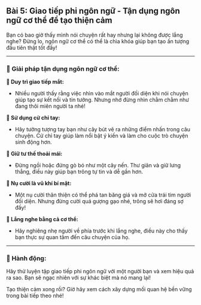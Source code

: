 ## Bài 5: Giao tiếp phi ngôn ngữ - Tận dụng ngôn ngữ cơ thể để tạo thiện cảm

Bạn có bao giờ thấy mình nói chuyện rất hay nhưng lại không được lắng nghe? Đừng lo, ngôn ngữ cơ thể có thể là chìa khóa giúp bạn tạo ấn tượng đầu tiên thật tốt đấy!

---

### 📌 Giải pháp tận dụng ngôn ngữ cơ thể:

**🔹 Duy trì giao tiếp mắt:**
- Nhiều người thấy rằng việc nhìn vào mắt người đối diện khi nói chuyện giúp tạo sự kết nối và tin tưởng. Nhưng nhớ đừng nhìn chằm chằm như đang thôi miên người ta nhé!

**🔹 Sử dụng cử chỉ tay:**
- Hãy tưởng tượng tay bạn như cây bút vẽ ra những điểm nhấn trong câu chuyện. Cử chỉ tay giúp làm nổi bật ý kiến và làm cho cuộc trò chuyện sinh động hơn.

**🔹 Giữ tư thế thoải mái:**
- Đừng ngồi hoặc đứng gò bó như một cây nến. Thư giãn và giữ lưng thẳng, điều này giúp bạn trông tự tin và dễ gần hơn.

**🔹 Nụ cười là vũ khí bí mật:**
- Một nụ cười thân thiện có thể phá tan băng giá và mở cửa trái tim người đối diện. Nhưng đừng cười quá gượng gạo nhé, trông sẽ hơi đáng sợ đấy!

**🔹 Lắng nghe bằng cả cơ thể:**
- Hãy nghiêng nhẹ người về phía trước khi lắng nghe, điều này cho thấy bạn thực sự quan tâm đến câu chuyện của họ.

---

### 🚀 Hành động:

Hãy thử luyện tập giao tiếp phi ngôn ngữ với một người bạn và xem hiệu quả ra sao. Bạn sẽ ngạc nhiên với sự khác biệt mà nó mang lại!

Tạo thiện cảm xong rồi? Giờ hãy xem cách xây dựng mối quan hệ bền vững trong bài tiếp theo nhé!